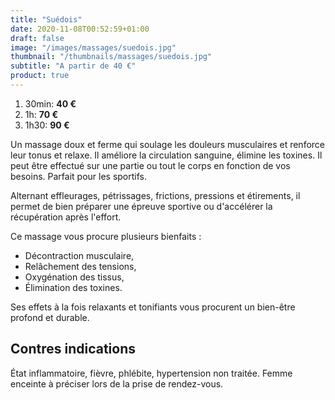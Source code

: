 ```yaml
---
title: "Suédois"
date: 2020-11-08T00:52:59+01:00
draft: false
image: "/images/massages/suedois.jpg"
thumbnail: "/thumbnails/massages/suedois.jpg"
subtitle: "A partir de 40 €"
product: true
---
```


1. 30min: __40 €__
1. 1h: __70 €__
1. 1h30: __90 €__

Un massage doux et ferme qui soulage les douleurs musculaires et renforce leur tonus et relaxe.
Il améliore la circulation sanguine, élimine les toxines.
Il peut être effectué sur une partie ou tout le corps en fonction de vos besoins.
Parfait pour les sportifs.

Alternant effleurages, pétrissages, frictions, pressions et étirements, il permet de bien préparer une épreuve sportive 
ou d'accélérer la récupération après l'effort.

Ce massage vous procure plusieurs bienfaits :

* Décontraction musculaire,
* Relâchement des tensions,
* Oxygénation des tissus,
* Élimination des toxines.

Ses effets à la fois relaxants et tonifiants vous procurent un bien-être profond et durable.


## Contres indications

État inflammatoire, fièvre, phlébite, hypertension non traitée.
Femme enceinte à préciser lors de la prise de rendez-vous.